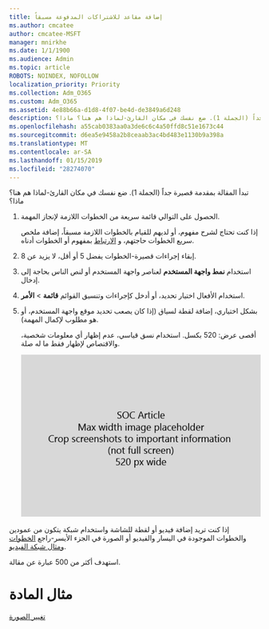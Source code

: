 ```yaml
---
title: إضافة مقاعد للاشتراكات المدفوعة مسبقاً
ms.author: cmcatee
author: cmcatee-MSFT
manager: mnirkhe
ms.date: 1/1/1900
ms.audience: Admin
ms.topic: article
ROBOTS: NOINDEX, NOFOLLOW
localization_priority: Priority
ms.collection: Adm_O365
ms.custom: Adm_O365
ms.assetid: 4e88b66a-d1d8-4f07-be4d-de3849a6d248
description: تبدأ المقالة بمقدمة قصيرة جداً (الجملة 1). ضع نفسك في مكان القارئ-لماذا هم هنا؟ ماذا؟
ms.openlocfilehash: a55cab0383aa0a3de6c6c4a50ffd8c51e1673c44
ms.sourcegitcommit: d6ea5e9458a2b8ceaab3ac4bd483e1130b9a398a
ms.translationtype: MT
ms.contentlocale: ar-SA
ms.lasthandoff: 01/15/2019
ms.locfileid: "28274070"
---
```

تبدأ المقالة بمقدمة قصيرة جداً (الجملة 1). ضع نفسك في مكان القارئ-لماذا هم هنا؟ ماذا؟ 
  
1. الحصول على التوالي قائمة سريعة من الخطوات اللازمة لإنجاز المهمة.
    
    إذا كنت تحتاج لشرح مفهوم، أو لديهم للقيام بالخطوات اللازمة مسبقاً، إضافة ملخص سريع الخطوات حاجتهم، و [الارتباط](https://support.office.com/article/f37e7984-cf03-4fde-92d3-82970d7e241b.aspx) بمفهوم أو الخطوات أدناه. 
    
2. إبقاء إجراءات قصيرة-الخطوات يفضل 5 أو أقل، لا يزيد عن 8.
    
3. استخدام **نمط واجهة المستخدم** لعناصر واجهة المستخدم أو لنص الناس بحاجة إلى إدخال. 
    
4. استخدام الأفعال اختيار تحديد، أو أدخل كإجراءات وتنسيق القوائم **قائمة** \> **الأمر**.
    
5. بشكل اختياري، إضافة لقطة لسياق (إذا كان يصعب تحديد موقع واجهة المستخدم، أو هو مطلوب لإكمال المهمة).
    
    أقصى عرض: 520 بكسل. استخدام نسق قياسي، عدم إظهار أي معلومات شخصية، والاقتصاص لإظهار فقط ما له صلة. 
    
    ![-الحد الأقصى للعرض لشركة نفط الجنوب المقالة الفنية 520 بكسل](media/7d43d3be-8658-4a5b-aa15-ed62a47a2b24.png)
  
إذا كنت تريد إضافة فيديو أو لقطة للشاشة واستخدام شبكة يتكون من عمودين والخطوات الموجودة في اليسار والفيديو أو الصورة في الجزء الأيسر-راجع [الخطوات ومثال شبكة الفيديو](https://support.office.com/article/14ce8e82-efa0-47f5-bb84-94f078db3dae.aspx). 
  
استهدف أكثر من 500 عبارة عن مقالة.
  
# <a name="example-article"></a>مثال المادة

[تغيير الصورة](https://support.office.com/article/555376e0-1fca-49ba-8434-307a0525c767.aspx)
  

